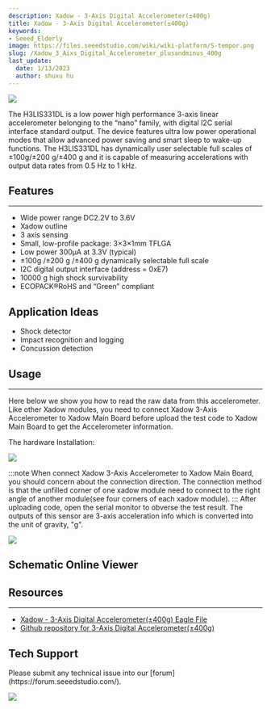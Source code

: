 ```yaml
---
description: Xadow - 3-Axis Digital Accelerometer(±400g)
title: Xadow - 3-Axis Digital Accelerometer(±400g)
keywords:
- Seeed_Elderly
image: https://files.seeedstudio.com/wiki/wiki-platform/S-tempor.png
slug: /Xadow_3_Aixs_Digital_Accelerometer_plusandminus_400g
last_update:
  date: 1/13/2023
  author: shuxu hu
---
```

![](https://files.seeedstudio.com/wiki/Xadow_3_Aixs_Digital_Accelerometer_plusandminus_400g/img/Xadow_3Axis_Accelerometer400g.jpg)

The H3LIS331DL is a low power high performance 3-axis linear accelerometer belonging to the “nano” family, with digital I2C serial interface standard output. The device features ultra low power operational modes that allow advanced power saving and smart sleep to wake-up functions. The H3LIS331DL has dynamically user selectable full scales of ±100g/±200 g/±400 g and it is capable of measuring accelerations with output data rates from 0.5 Hz to 1 kHz.

## Features
---
- Wide power range DC2.2V to 3.6V
- Xadow outline
- 3 axis sensing
- Small, low-profile package: 3×3×1mm TFLGA
- Low power 300µA at 3.3V (typical)
- ±100g /±200 g /±400 g dynamically selectable full scale
- I2C digital output interface (address = 0xE7)
- 10000 g high shock survivability
- ECOPACK®RoHS and “Green” compliant

## Application Ideas

-  Shock detector
- Impact recognition and logging
- Concussion detection

## Usage
---
Here below we show you how to read the raw data from this accelerometer.
Like other Xadow modules, you need to connect Xadow 3-Axis Accelerometer to Xadow Main Board before upload the test code to Xadow Main Board to get the Accelerometer information.

The hardware Installation:

![](https://files.seeedstudio.com/wiki/Xadow_3_Aixs_Digital_Accelerometer_plusandminus_400g/img/Xadow-3-Axis_Digital_Accelerometer_Connection.jpg)

:::note
    When connect Xadow 3-Axis Accelerometer to Xadow Main Board, you should concern about the connection direction. The connection method is that the unfilled corner of one xadow module need to connect to the right angle of another module(see four corners of each xadow module).
:::
After uploading code, open the serial monitor to obverse the test result. The outputs of this sensor are 3-axis acceleration info which is converted into the unit of gravity, "g".

![](https://files.seeedstudio.com/wiki/Xadow_3_Aixs_Digital_Accelerometer_plusandminus_400g/img/Raw_data_of_H3LIS331DL.jpg)


## Schematic Online Viewer

<div className="altium-ecad-viewer" data-project-src="https://files.seeedstudio.com/wiki/Xadow_3_Aixs_Digital_Accelerometer_plusandminus_400g/res/Xadow-3-Axis_Digital_Accelerometer(%C2%B1400g)v1.0_sch_pcb.zip" style={{borderRadius: '0px 0px 4px 4px', height: 500, borderStyle: 'solid', borderWidth: 1, borderColor: 'rgb(241, 241, 241)', overflow: 'hidden', maxWidth: 1280, maxHeight: 700, boxSizing: 'border-box'}}>
</div>


## Resources
---
- [Xadow - 3-Axis Digital Accelerometer(±400g) Eagle File](https://files.seeedstudio.com/wiki/Xadow_3_Aixs_Digital_Accelerometer_plusandminus_400g/res/Xadow-3-Axis_Digital_Accelerometer(%C2%B1400g)v1.0_sch_pcb.zip)
- [Github repository for 3-Axis Digital Accelerometer(±400g)](https://github.com/Seeed-Studio/Grove_3Axis_Digital_Accelerometer_H3LIS331DL)

## Tech Support
<div>
  Please submit any technical issue into our [forum](https://forum.seeedstudio.com/). <br /><p style={{textAlign: 'center'}}><a href="https://www.seeedstudio.com/act-4.html?utm_source=wiki&utm_medium=wikibanner&utm_campaign=newproducts" target="_blank"><img src="https://files.seeedstudio.com/wiki/Wiki_Banner/new_product.jpg" /></a></p>
</div>
